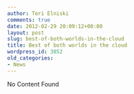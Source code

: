 ```yaml
---
author: Teri Elniski
comments: true
date: 2012-02-29 20:09:12+00:00
layout: post
slug: best-of-both-worlds-in-the-cloud
title: Best of both worlds in the cloud
wordpress_id: 3852
old_categories:
- News
---
```


No Content Found
